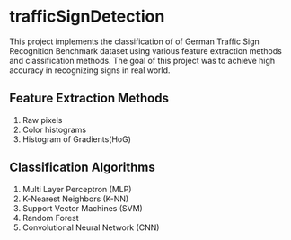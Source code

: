 # trafficSignDetection

This project implements the classification of of German Traffic Sign Recognition Benchmark dataset using various feature extraction methods and classification methods. The goal of this project was to achieve high accuracy in recognizing signs in real world.


## Feature Extraction Methods

1. Raw pixels
2. Color histograms
3. Histogram of Gradients(HoG)


## Classification Algorithms

1. Multi Layer Perceptron (MLP)
2. K-Nearest Neighbors (K-NN)
3. Support Vector Machines (SVM)
4. Random Forest 
5. Convolutional Neural Network (CNN)
